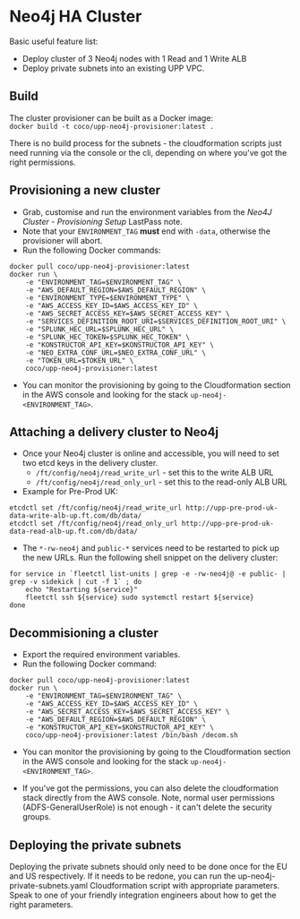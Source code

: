 # Neo4j HA Cluster

Basic useful feature list:

 * Deploy cluster of 3 Neo4j nodes with 1 Read and 1 Write ALB
 * Deploy private subnets into an existing UPP VPC.

## Build
The cluster provisioner can be built as a Docker image: \
`docker build -t coco/upp-neo4j-provisioner:latest .`

There is no build process for the subnets - the cloudformation scripts just need running
via the console or the cli, depending on where you've got the right permissions.

## Provisioning a new cluster
- Grab, customise and run the environment variables from the *Neo4J Cluster - Provisioning Setup* LastPass note.
- Note that your `ENVIRONMENT_TAG` **must** end with `-data`, otherwise the provisioner will abort.
- Run the following Docker commands:
```
docker pull coco/upp-neo4j-provisioner:latest
docker run \
    -e "ENVIRONMENT_TAG=$ENVIRONMENT_TAG" \
    -e "AWS_DEFAULT_REGION=$AWS_DEFAULT_REGION" \
    -e "ENVIRONMENT_TYPE=$ENVIRONMENT_TYPE" \
    -e "AWS_ACCESS_KEY_ID=$AWS_ACCESS_KEY_ID" \
    -e "AWS_SECRET_ACCESS_KEY=$AWS_SECRET_ACCESS_KEY" \
    -e "SERVICES_DEFINITION_ROOT_URI=$SERVICES_DEFINITION_ROOT_URI" \
    -e "SPLUNK_HEC_URL=$SPLUNK_HEC_URL" \
    -e "SPLUNK_HEC_TOKEN=$SPLUNK_HEC_TOKEN" \
    -e "KONSTRUCTOR_API_KEY=$KONSTRUCTOR_API_KEY" \
    -e "NEO_EXTRA_CONF_URL=$NEO_EXTRA_CONF_URL" \
    -e "TOKEN_URL=$TOKEN_URL" \
    coco/upp-neo4j-provisioner:latest
```
- You can monitor the provisioning by going to the Cloudformation section in the AWS console and looking for the stack `up-neo4j-<ENVIRONMENT_TAG>`.

## Attaching a delivery cluster to Neo4j
- Once your Neo4j cluster is online and accessible, you will need to set two etcd keys in the delivery cluster.
  - `/ft/config/neo4j/read_write_url` - set this to the write ALB URL
  - `/ft/config/neo4j/read_only_url` - set this to the read-only ALB URL
- Example for Pre-Prod UK:
```
etcdctl set /ft/config/neo4j/read_write_url http://upp-pre-prod-uk-data-write-alb-up.ft.com/db/data/
etcdctl set /ft/config/neo4j/read_only_url http://upp-pre-prod-uk-data-read-alb-up.ft.com/db/data/
```
- The `*-rw-neo4j` and `public-*` services need to be restarted to pick up the new URLs. Run the following shell snippet on the delivery cluster:
```
for service in `fleetctl list-units | grep -e -rw-neo4j@ -e public- | grep -v sidekick | cut -f 1` ; do
    echo "Restarting ${service}"
    fleetctl ssh ${service} sudo systemctl restart ${service}
done
```

## Decommisioning a cluster
- Export the required environment variables.
- Run the following Docker command:
```
docker pull coco/upp-neo4j-provisioner:latest
docker run \
    -e "ENVIRONMENT_TAG=$ENVIRONMENT_TAG" \
    -e "AWS_ACCESS_KEY_ID=$AWS_ACCESS_KEY_ID" \
    -e "AWS_SECRET_ACCESS_KEY=$AWS_SECRET_ACCESS_KEY" \
    -e "AWS_DEFAULT_REGION=$AWS_DEFAULT_REGION" \
    -e "KONSTRUCTOR_API_KEY=$KONSTRUCTOR_API_KEY" \
    coco/upp-neo4j-provisioner:latest /bin/bash /decom.sh
```
- You can monitor the provisioning by going to the Cloudformation section in the AWS console and looking for the stack `up-neo4j-<ENVIRONMENT_TAG>`.

- If you've got the permissions, you can also delete the cloudformation stack directly from the AWS console.  Note, normal user permissions (ADFS-GeneralUserRole) is not enough - it can't delete the security groups.


## Deploying the private subnets
Deploying the private subnets should only need to be done once for the EU and US respectively.  If it needs to be redone, you can run the up-neo4j-private-subnets.yaml Cloudformation script with appropriate parameters.  Speak to one of your friendly integration engineers about how to get the right parameters.
